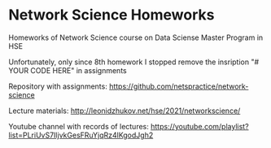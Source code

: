 # Network Science Homeworks
Homeworks of Network Science course on Data Sciense Master Program in HSE

Unfortunately, only since 8th homework I stopped remove the insription "# YOUR CODE HERE" in assignments

Repository with assignments: https://github.com/netspractice/network-science

Lecture materials: http://leonidzhukov.net/hse/2021/networkscience/

Youtube channel with records of lectures: https://youtube.com/playlist?list=PLriUvS7IljvkGesFRuYjqRz4lKgodJgh2

